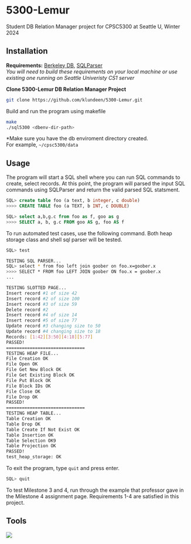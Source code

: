 # 5300-Lemur
Student DB Relation Manager project for CPSC5300 at Seattle U, Winter 2024

## Installation
**Requirements:** [Berkeley DB](https://docs.oracle.com/cd/E17076_05/html/api_reference/CXX/frame_main.html), [SQLParser](https://github.com/klundeen/sql-parser)   
*You will need to build these requirements on your local machine or use existing one running on Seattle Univeristy CS1 server*

**Clone 5300-Lemur DB Relation Manager Project**
```bash
git clone https://github.com/klundeen/5300-Lemur.git
```

Build and run the program using makefile

```bash
make
./sql5300 <dbenv-dir-path>
```
*Make sure you have the db enviroment directory created.   
For example, ``~/cpsc5300/data``



## Usage
The program will start a SQL shell where you can run SQL commands to create, select records.
At this point, the program will parsed the input SQL commands using SQLParser 
and return the valid parsed SQL statsment.

```sql
SQL> create table foo (a text, b integer, c double)
>>>> CREATE TABLE foo (a TEXT, b INT, c DOUBLE)

SQL> select a,b,g.c from foo as f, goo as g
>>>> SELECT a, b, g.c FROM goo AS g, foo AS f
```

To run automated test cases, use the following command. Both heap storage class 
and shell sql parser will be tested.

```bash
SQL> test

TESTING SQL PARSER...
SQL> select * from foo left join goober on foo.x=goober.x
>>>> SELECT * FROM foo LEFT JOIN goober ON foo.x = goober.x
...

TESTING SLOTTED PAGE...
Insert record #1 of size 42
Insert record #2 of size 100
Insert record #3 of size 59
Delete record #2
Insert record #4 of size 14
Insert record #5 of size 77
Update record #3 changing size to 50
Update record #4 changing size to 18
Records: [1:42][3:50][4:18][5:77]
PASSED!
==============================
TESTING HEAP FILE...
File Creation OK
File Open OK
File Get New Block OK
File Get Existing Block OK
File Put Block OK
File Block IDs OK
File Close OK
File Drop OK
PASSED!
==============================
TESTING HEAP TABLE...
Table Creation OK
Table Drop OK
Table Create If Not Exist OK
Table Insertion OK
Table Selection OK9
Table Projection OK
PASSED!
test_heap_storage: OK
```

To exit the program, type `quit` and press enter.

```sql
SQL> quit 
```

To test Milestone 3 and 4, run through the example that professor gave in the Milestone 4 assignment page. Requirements 1-4 are satisfied in this project.

## Tools

<a href="https://github.com/klundeen/5300-Lemur">
	<img src="https://skillicons.dev/icons?i=cpp,git,bash" />
</a>
